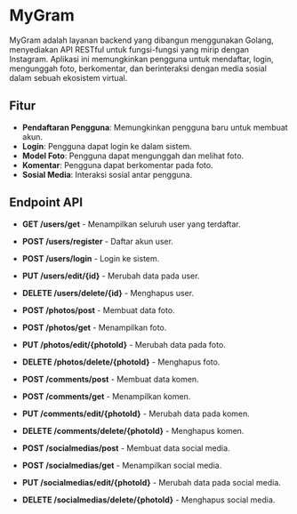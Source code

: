 # MyGram

MyGram adalah layanan backend yang dibangun menggunakan Golang, menyediakan API RESTful untuk fungsi-fungsi yang mirip dengan Instagram. Aplikasi ini memungkinkan pengguna untuk mendaftar, login, mengunggah foto, berkomentar, dan berinteraksi dengan media sosial dalam sebuah ekosistem virtual.

## Fitur

- **Pendaftaran Pengguna**: Memungkinkan pengguna baru untuk membuat akun.
- **Login**: Pengguna dapat login ke dalam sistem.
- **Model Foto**: Pengguna dapat mengunggah dan melihat foto.
- **Komentar**: Pengguna dapat berkomentar pada foto.
- **Sosial Media**: Interaksi sosial antar pengguna.

## Endpoint API 
- **GET /users/get** - Menampilkan seluruh user yang terdaftar.
- **POST /users/register** - Daftar akun user.
- **POST /users/login** - Login ke sistem.
- **PUT /users/edit/{id}** - Merubah data pada user.
- **DELETE /users/delete/{id}** - Menghapus user.

- **POST /photos/post** - Membuat data foto.
- **POST /photos/get** - Menampilkan foto.
- **PUT /photos/edit/{photoId}** - Merubah data pada foto.
- **DELETE /photos/delete/{photoId}** - Menghapus foto.

- **POST /comments/post** - Membuat data komen.
- **POST /comments/get** - Menampilkan komen.
- **PUT /comments/edit/{photoId}** - Merubah data pada komen.
- **DELETE /comments/delete/{photoId}** - Menghapus komen.

- **POST /socialmedias/post** - Membuat data social media.
- **POST /socialmedias/get** - Menampilkan social media.
- **PUT /socialmedias/edit/{photoId}** - Merubah data pada social media.
- **DELETE /socialmedias/delete/{photoId}** - Menghapus social media.
